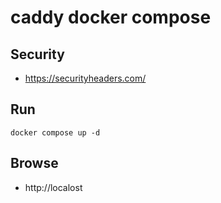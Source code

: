 # caddy docker compose

## Security

- https://securityheaders.com/

## Run

```
docker compose up -d
```

## Browse

- http://localost
